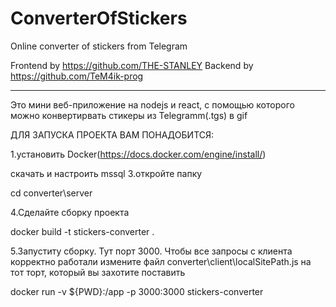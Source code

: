 # ConverterOfStickers
Online converter of stickers from Telegram

Frontend by https://github.com/THE-STANLEY
Backend by https://github.com/TeM4ik-prog

_________________________________________________________

Это мини веб-приложение на nodejs и react, c помощью которого можно конвертирвать стикеры из Telegramm(.tgs) в gif

ДЛЯ ЗАПУСКА ПРОЕКТА ВАМ ПОНАДОБИТСЯ:

1.установить Docker(https://docs.docker.com/engine/install/)

скачать и настроить mssql
3.откройте папку

cd converter\server

4.Сделайте сборку проекта

docker build -t stickers-converter .

5.Запуститу сборку.
Тут порт 3000. Чтобы все запросы с клиента корректно работали измените файл converter\client\localSitePath.js на тот торт, который вы захотите поставить

docker run -v ${PWD}:/app -p 3000:3000 stickers-converter
